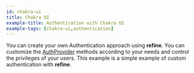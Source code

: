 ```yaml
---
id: chakra-ui
title: Chakra UI
example-title: Authentication with Chakra UI
example-tags: [chakra-ui,authentication]
---
```


You can create your own Authentication approach using **refine**. You can customize the [AuthProvider](/docs/api-reference/core/providers/auth-provider/) methods according to your needs and control the privileges of your users. This example is a simple example of custom authentication with **refine**.

<CodeSandboxExample path="auth-chakra-ui" />